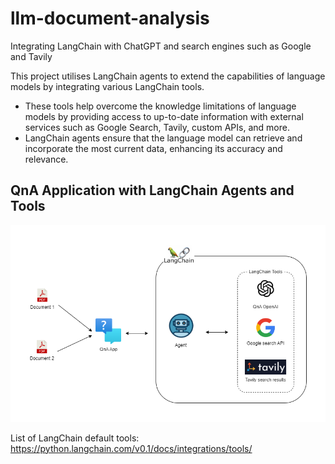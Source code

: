 # llm-document-analysis
Integrating LangChain with ChatGPT and search engines such as Google and Tavily

This project utilises LangChain agents to extend the capabilities of language models by integrating various LangChain tools. 

- These tools help overcome the knowledge limitations of language models by providing access to up-to-date information with external services such as Google Search, Tavily, custom APIs, and more. 
- LangChain agents ensure that the language model can retrieve and incorporate the most current data, enhancing its accuracy and relevance.

## QnA Application with LangChain Agents and Tools
![QnA Application - LangChain - Agents and Tools](assets/diagram-main.png "QnA Application")


List of LangChain default tools:
https://python.langchain.com/v0.1/docs/integrations/tools/

 

